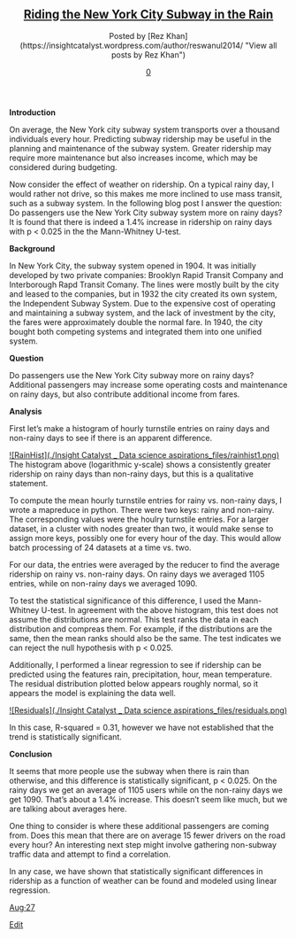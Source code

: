 <article id="post-12" class="post-12 post type-post status-publish format-standard hentry category-uncategorized">

<header class="entry-header">

# [Riding the New York City Subway in the Rain](https://insightcatalyst.wordpress.com/2014/08/27/12/)

<div class="entry-meta"><span class="byline">Posted by <span class="author vcard">[Rez Khan](https://insightcatalyst.wordpress.com/author/reswanul2014/ "View all posts by Rez Khan")</span></span></div>

[<span class="no-reply">0</span>](https://insightcatalyst.wordpress.com/2014/08/27/12/#respond)

</header>

<div class="entry-content">

**Introduction**

On average, the New York city subway system transports over a thousand individuals every hour. Predicting subway ridership may be useful in the planning and maintenance of the subway system. Greater ridership may require more maintenance but also increases income, which may be considered during budgeting.

Now consider the effect of weather on ridership. On a typical rainy day, I would rather not drive, so this makes me more inclined to use mass transit, such as a subway system. In the following blog post I answer the question: Do passengers use the New York City subway system more on rainy days? It is found that there is indeed a 1.4% increase in ridership on rainy days with p < 0.025 in the the Mann-Whitney U-test.

**Background**

In New York City, the subway system opened in 1904\. It was initially developed by two private companies: Brooklyn Rapid Transit Company and Interborough Rapd Transit Comany. The lines were mostly built by the city and leased to the companies, but in 1932 the city created its own system, the Independent Subway System. Due to the expensive cost of operating and maintaining a subway system, and the lack of investment by the city, the fares were approximately double the normal fare. In 1940, the city bought both competing systems and integrated them into one unified system.

**Question**

Do passengers use the New York City subway more on rainy days? Additional passengers may increase some operating costs and maintenance on rainy days, but also contribute additional income from fares.

**Analysis**

First let’s make a histogram of hourly turnstile entries on rainy days and non-rainy days to see if there is an apparent difference.

[![RainHist](./Insight Catalyst _ Data science aspirations_files/rainhist1.png)](https://insightcatalyst.wordpress.com/2014/08/rainhist1.png)
The histogram above (logarithmic y-scale) shows a consistently greater ridership on rainy days than non-rainy days, but this is a qualitative statement.

To compute the mean hourly turnstile entries for rainy vs. non-rainy days, I wrote a mapreduce in python. There were two keys: rainy and non-rainy. The corresponding values were the houlry turnstile entries. For a larger dataset, in a cluster with nodes greater than two, it would make sense to assign more keys, possibly one for every hour of the day. This would allow batch processing of 24 datasets at a time vs. two.

For our data, the entries were averaged by the reducer to find the average ridership on rainy vs. non-rainy days. On rainy days we averaged 1105 entries, while on non-rainy days we averaged 1090.

To test the statistical significance of this difference, I used the Mann-Whitney U-test. In agreement with the above histogram, this test does not assume the distributions are normal. This test ranks the data in each distribution and compreas them. For example, if the distributions are the same, then the mean ranks should also be the same. The test indicates we can reject the null hypothesis with p < 0.025.

Additionally, I performed a linear regression to see if ridership can be predicted using the features rain, precipitation, hour, mean temperature. The residual distribution plotted below appears roughly normal, so it appears the model is explaining the data well.

[![Residuals](./Insight Catalyst _ Data science aspirations_files/residuals.png)](https://insightcatalyst.wordpress.com/2014/08/residuals.png)

In this case, R-squared = 0.31, however we have not established that the trend is statistically significant.

**Conclusion**

It seems that more people use the subway when there is rain than otherwise, and this difference is statistically significant, p < 0.025\. On the rainy days we get an average of 1105 users while on the non-rainy days we get 1090\. That’s about a 1.4% increase. This doesn’t seem like much, but we are talking about averages here.

One thing to consider is where these additional passengers are coming from. Does this mean that there are on average 15 fewer drivers on the road every hour? An interesting next step might involve gathering non-subway traffic data and attempt to find a correlation.

In any case, we have shown that statistically significant differences in ridership as a function of weather can be found and modeled using linear regression.

</div>

<footer class="entry-meta">

[<span class="month">Aug</span><span class="sep">·</span><span class="day">27</span>](https://insightcatalyst.wordpress.com/2014/08/27/12/ "Permalink to Riding the New York City Subway in the Rain")

[Edit](https://wordpress.com/post/insightcatalyst.wordpress.com/12)

</footer>

</article>
